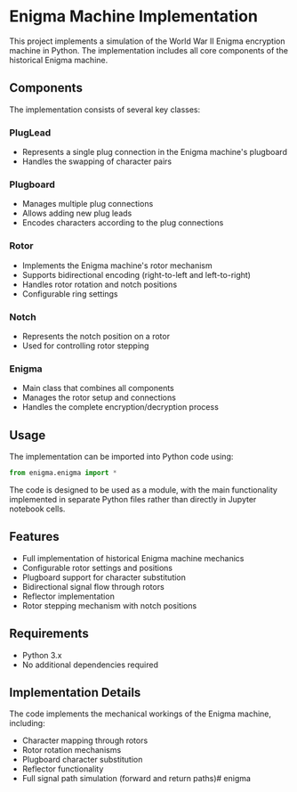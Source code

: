 # Enigma Machine Implementation

This project implements a simulation of the World War II Enigma encryption machine in Python. The implementation includes all core components of the historical Enigma machine.

## Components

The implementation consists of several key classes:

### PlugLead
- Represents a single plug connection in the Enigma machine's plugboard
- Handles the swapping of character pairs

### Plugboard
- Manages multiple plug connections
- Allows adding new plug leads
- Encodes characters according to the plug connections

### Rotor
- Implements the Enigma machine's rotor mechanism
- Supports bidirectional encoding (right-to-left and left-to-right)
- Handles rotor rotation and notch positions
- Configurable ring settings

### Notch
- Represents the notch position on a rotor
- Used for controlling rotor stepping

### Enigma
- Main class that combines all components
- Manages the rotor setup and connections
- Handles the complete encryption/decryption process

## Usage

The implementation can be imported into Python code using:

```python
from enigma.enigma import *
```

The code is designed to be used as a module, with the main functionality implemented in separate Python files rather than directly in Jupyter notebook cells.

## Features

- Full implementation of historical Enigma machine mechanics
- Configurable rotor settings and positions
- Plugboard support for character substitution
- Bidirectional signal flow through rotors
- Reflector implementation
- Rotor stepping mechanism with notch positions

## Requirements

- Python 3.x
- No additional dependencies required

## Implementation Details

The code implements the mechanical workings of the Enigma machine, including:
- Character mapping through rotors
- Rotor rotation mechanisms
- Plugboard character substitution
- Reflector functionality
- Full signal path simulation (forward and return paths)# enigma
